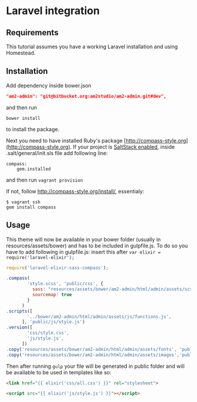 Laravel integration
================
Requirements
----------------
This tutorial assumes you have a working Laravel installation and using Homestead.

Installation
--------------

Add dependency inside bower.json
```json
"am2-admin": "git@bitbucket.org:am2studio/am2-admin.git#dev",
```
and then run
```
bower install
```
to install the package.

Next you need to have installed Ruby's package [http://compass-style.org](http://compass-style.org). If your project is [SaltStack enabled](http://saltstack.com), inside .salt/general/init.sls file add following line:
```
compass:
	gem.installed
```
and then run ```vagrant provision```

If not, follow http://compass-style.org/install/, essentialy:
```
$ vagrant ssh
gem install compass
```


Usage
-------
This theme will now be available in your bower folder (usually in resources/assets/bower) and has to be included in gulpfile.js. To do so you have to add following in gulpfile.js:
insert this after ```var elixir = require('laravel-elixir');```
```js
require('laravel-elixir-sass-compass');
```

```js
.compass(
        'style.scss', 'public/css', {
          sass: "resources/assets/bower/am2-admin/html/admin/assets/scss",
          sourcemap: true
        }
      )
.scripts([
        '../bower/am2-admin/html/admin/assets/js/functions.js',
      ], 'public/js/style.js')
.version([
        'css/style.css',
        'js/style.js',
      ])
.copy('resources/assets/bower/am2-admin/html/admin/assets/fonts', 'public/build/fonts')
.copy('resources/assets/bower/am2-admin/html/admin/assets/images','public/build/images')
```
Then after running ```gulp``` your file will be generated in public folder and will be available to be used in templates like so: 

```html
<link href="{{ elixir('css/all.css') }}" rel="stylesheet">
```

```html
<script src="{{ elixir('js/style.js') }}"></script>
```
